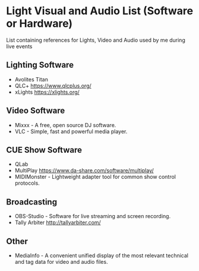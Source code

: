 # Light Visual and Audio List (Software or Hardware)
List containing references for Lights, Video and Audio used by me during live events

## Lighting Software

- Avolites Titan
- QLC+            https://www.qlcplus.org/
- xLights         https://xlights.org/

## Video Software

- Mixxx - A free, open source DJ software.
- VLC - Simple, fast and powerful media player.

## CUE Show Software

- QLab
- MultiPlay       https://www.da-share.com/software/multiplay/
- MIDIMonster - Lightweight adapter tool for common show control protocols.

## Broadcasting

- OBS-Studio - Software for live streaming and screen recording.
- Tally Arbiter      http://tallyarbiter.com/

## Other

- MediaInfo - A convenient unified display of the most relevant technical and tag data for video and audio files.



